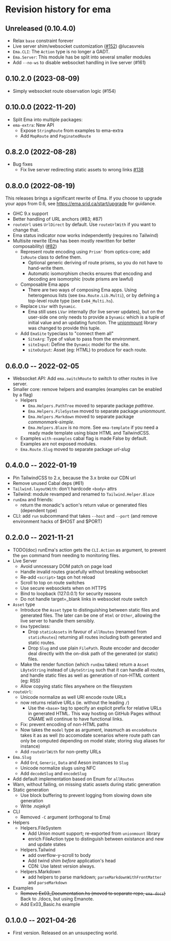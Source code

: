 # Revision history for ema

## Unreleased (0.10.4.0)

- Relax `base` constraint forever
- Live server shim/websocket customization ([\#152](https://github.com/srid/ema/pull/152)) @lucasvreis
- `Ema.CLI`: The `Action` type is no longer a GADT.
- `Ema.Server`: This module has be split into several smaller modules
- Add `--no-ws` to disable websocket handling in live server (\#161)

## 0.10.2.0 (2023-08-09)

- Simply websocket route observation logic (\#154)

## 0.10.0.0 (2022-11-20)

- Split Ema into multiple packages:
- `ema-extra`: New API
  - Expose `StringRoute` from examples to ema-extra
  - Add `MapRoute` and `PaginatedRoute`

## 0.8.2.0 (2022-08-28)

- Bug fixes
  - Fix live server redirecting static assets to wrong links [\#138](https://github.com/EmaApps/ema/issues/138)

## 0.8.0.0 (2022-08-19)

This releases brings a significant rewrite of Ema. If you choose to upgrade your apps from 0.6, see https://ema.srid.ca/start/upgrade for guidance.

- GHC 9.x support
- Better handling of URL anchors (#83; #87)
- `routeUrl` uses `UrlDirect` by default. Use `routeUrlWith` if you want to change that.
- Ema status indicator now works independently (requires no Tailwind)
- Multisite rewrite (Ema has been mostly rewritten for better composability) ([\#82](https://github.com/EmaApps/ema/pull/81))
  - Represent route encoding using `Prism'` from optics-core; add `IsRoute` class to define them.
    - Optional generic deriving of route prisms, so you do not have to hand-write them.
    - Automatic isomorphism checks ensures that encoding and decoding are isomorphic (route prisms are lawful)
  - Composable Ema apps 
    - There are two ways of composing Ema apps. Using heterogenous lists (see `Ema.Route.Lib.Multi`), or by defining a top-level route type (see `Ex04_Multi.hs`).
  - Replace `LVar` with `Dynamic`.
    - Ema still uses `LVar` internally (for live server updates), but on the user-side one only needs to provide a `Dynamic` which is a tuple of initial value and an updating function. The [unionmount](https://github.com/srid/unionmount/pull/1) library was changed to provide this tuple.
  - Add `EmaSite` typeclass to "connect them all"
    - `SiteArg`: Type of value to pass from the environment.
    - `siteInput`: Define the `Dynamic` model for the site.
    - `siteOutput`: Asset (eg: HTML) to produce for each route.

## 0.6.0.0 -- 2022-02-05

- Websocket API: Add `ema.switchRoute` to switch to other routes in live server.
- Smaller core: remove helpers and examples (examples can be enabled by a flag)
  - Helpers
    - `Ema.Helpers.PathTree` moved to separate package *pathtree*.
    - `Ema.Helpers.FileSystem` moved to separate package *unionmount*.
    - `Ema.Helpers.Markdown` moved to separate package *commonmark-simple*.
    - `Ema.Helpers.Blaze` is no more. See `ema-template` if you need a ready made template using blaze HTML and TailwindCSS.
  - Examples `with-examples` cabal flag is made False by default. Examples are not exposed modules.
  - `Ema.Route.Slug` moved to separate package *url-slug*

## 0.4.0.0 -- 2022-01-19

- Pin TailwindCSS to 2.x, because the 3.x broke our CDN url
- Remove unused Cabal deps (#61)
- `Tailwind.layoutWith`: don't hardcode `<body>` attrs
- Tailwind: module revamped and renamed to `Tailwind.Helper.Blaze`
- `runEma` and friends: 
  - return the monadic's action's return value or generated files (dependent type)
- CLI: add `run` subcommand that takes `--host` and `--port` (and remove environment hacks of $HOST and $PORT)

## 0.2.0.0 -- 2021-11-21

- TODO(doc) runEma's action gets the `CLI.Action` as argument, to prevent the `gen` command from needing to monitoring files.
- Live Server
  - Avoid unncessary DOM patch on page load
  - Handle invalid routes gracefully without breaking websocket
  - Re-add `<script>` tags on hot reload
  - Scroll to top on route switches
  - Use secure websockets when on HTTPS
  - Bind to loopback (127.0.0.1) for security reasons
  - Do not handle target=_blank links in websocket route switch
- `Asset` type
  - Introduce the `Asset` type to distinguishing between static files and generated files. The later can be one of `Html` or `Other`, allowing the live server to handle them sensibly.
  - `Ema` typeclass: 
    - Drop `staticAssets` in favour of `allRoutes` (renamed from `staticRoutes`) returning all routes including both generated and static routes.
    - Drop `Slug` and use plain `FilePath`. Route encoder and decoder deal directly with the on-disk path of the generated (or static) files.
  - Make the render function (which `runEma` takes) return a `Asset LByteString` instead of `LByteString` such that it can handle all routes, and handle static files as well as generation of non-HTML content (eg: RSS)
  - Allow copying static files anywhere on the filesystem
- `routeUrl`: 
  - Unicode normalize as well URI encode route URLs
  - now returns relative URLs (ie. without the leading `/`)
    - Use the `<base>` tag to specify an explicit prefix for relative URLs in generated HTML. This way hosting on GitHub Pages without CNAME will continue to have functional links.
  - Fix: prevent encoding of non-HTML paths
  - Now takes the `model` type as argument, inasmuch as `encodeRoute` takes it as as well (to accomodate scenarios where route path can only be computed depending on model state; storing slug aliases for instance)
  - Add `routeUrlWith` for non-pretty URLs
- `Ema.Slug`
  - Add `Ord`, `Generic`, `Data` and Aeson instances to `Slug`
  - Unicode normalize slugs using NFC
  - Add `decodeSlug` and `encodeSlug`
- Add default implementation based on Enum for `allRoutes`
- Warn, without failing, on missing static assets during static generation
- Static generation
  - Use block buffering to prevent logging from slowing down site generation
  - Write .nojekyll
- CLI
  - Removed `-C` argument (orthogonal to Ema)
- Helpers
  - Helpers.FileSystem
    - Add Union mount support; re-exported from `unionmount` library
    - enrich FileAction type to distinguish between existance and new and update states
  - Helpers.Tailwind
    - add overflow-y-scroll to body
    - Add twind shim *before* application's head
    - CDN: Use latest version always.
  - Helpers.Markdown
    - add helpers to parse markdown; `parseMarkdownWithFrontMatter` and `parseMarkdown`
- Examples
  - ~~Remove Ex03_Documentation.hs (moved to separate repo, `ema-docs`)~~ Back to ./docs, but using Emanote.
  - Add Ex03_Basic.hs example

## 0.1.0.0 -- 2021-04-26

* First version. Released on an unsuspecting world.

